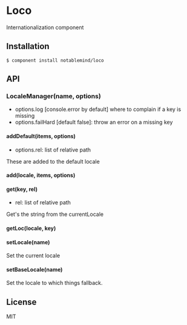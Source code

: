 
# Loco

  Internationalization component

## Installation

    $ component install notablemind/loco

## API

### LocaleManager(name, options)

- options.log [console.error by default] where to complain if a key is missing
- options.failHard [default false]: throw an error on a missing key

#### addDefault(items, options)

- options.rel: list of relative path

These are added to the default locale

#### add(locale, items, options)

#### get(key, rel)

- rel: list of relative path

Get's the string from the currentLocale

#### getLoc(locale, key)
   
#### setLocale(name)

Set the current locale

#### setBaseLocale(name)

Set the locale to which things fallback.

## License

  MIT
